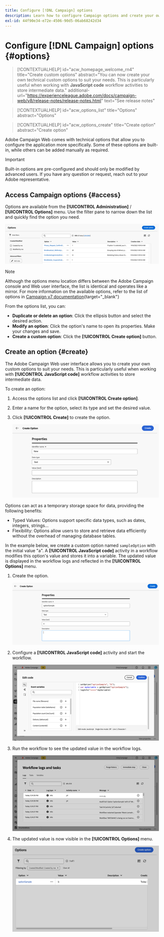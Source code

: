 ```yaml
---
title: Configure [!DNL Campaign] options
description: Learn how to configure Campaign options and create your own custom options.
exl-id: 44f90e34-e72e-4506-90d5-06ab68242d34
---
```

# Configure [!DNL Campaign] options {#options}

>[!CONTEXTUALHELP]
>id="acw_homepage_welcome_rn4"
>title="Create custom options"
>abstract="You can now create your own technical custom options to suit your needs. This is particularly useful when working with **JavaScript code** workflow activities to store intermediate data."
>additional-url="https://experienceleague.adobe.com/docs/campaign-web/v8/release-notes/release-notes.html" text="See release notes"

>[!CONTEXTUALHELP]
>id="acw_options_list"
>title="Options"
>abstract="Options"

>[!CONTEXTUALHELP]
>id="acw_options_create"
>title="Create option"
>abstract="Create option"

Adobe Campaign Web comes with technical options that allow you to configure the application more specifically. Some of these options are built-in, while others can be added manually as required.

>[!IMPORTANT]
>
>Built-in options are pre-configured and should only be modified by advanced users. If you have any question or request, reach out to your Adobe representative.

## Access Campaign options {#access}

Options are available from the **[!UICONTROL Administration]** / **[!UICONTROL Options]** menu. Use the filter pane to narrow down the list and quickly find the option you need.

![](assets/options-list.png)

>[!NOTE]
>
>Although the options menu location differs between the Adobe Campaign console and Web user interface, the list is identical and operates like a mirror. For more information on the available options, refer to the list of options in [Campaign v7 documentation](https://experienceleague.adobe.com/en/docs/campaign-classic/using/installing-campaign-classic/appendices/configuring-campaign-options){target="_blank"}

From the options list, you can:

* **Duplicate or delete an option**: Click the ellipsis button and select the desired action.
* **Modify an option**: Click the option's name to open its properties. Make your changes and save.
* **Create a custom option**: Click the **[!UICONTROL Create option]** button.

## Create an option {#create}

The Adobe Campaign Web user interface allows you to create your own custom options to suit your needs. This is particularly useful when working with **[!UICONTROL JavaScript code]** workflow activities to store intermediate data.

To create an option:

1. Access the options list and click **[!UICONTROL Create option]**.
1. Enter a name for the option, select its type and set the desired value.
1. Click **[!UICONTROL Create]** to create the option.

    ![](assets/options-create.png)

Options can act as a temporary storage space for data, providing the following benefits:

* Typed Values: Options support specific data types, such as dates, integers, strings...
* Flexibility: Options allow users to store and retrieve data efficiently without the overhead of managing database tables.

In the example below, we create a custom option named `sampleOption` with the initial value "a". A **[!UICONTROL JavaScript code]** activity in a workflow modifies this option's value and stores it into a variable. The updated value is displayed in the workflow logs and reflected in the **[!UICONTROL Options]** menu.

1. Create the option.

    ![](assets/options-sample-create.png)

1. Configure a **[!UICONTROL JavaScript code]** activity and start the workflow.

    ![](assets/options-sample-javascript.png)

1. Run the workflow to see the updated value in the workflow logs.

    ![](assets/options-sample-logs.png)

1. The updated value is now visible in the **[!UICONTROL Options]** menu.

    ![](assets/options-sample-updated.png)
